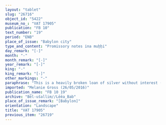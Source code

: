 ```yaml
---
layout: "tablet"
slug: "26716"
object_id: "5422"
museum_no_: "VAT 17905"
publication: "FB 10"
text_number: "19"
period: "ENB"
place_of_issue: "Babylon city"
type_and_content: "Promissory notes ina muẖẖi"
day_remark: "[-]"
month: "-"
month_remark: "[-]"
year_remark: "[-]"
king: "-"
king_remark: "[-]"
other_markings: "-"
paraphrase: "This is a heavily broken loan of silver without interest (<em>qaqqadu</em>) with Bēl-u&scaron;allim as creditor.<br /> &nbsp;"
imported: "Melanie Gross (26/05/2016)"
publication_name: "FB 10 19"
archive: "Bēl-ušallim//Lēēa_Bab"
place_of_issue_remark: "[Babylon]"
orientation: "Landscape"
title: "VAT 17905"
previous_item: "26719"
---
```

